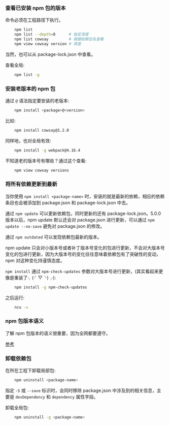 
### 查看已安装 npm 包的版本

命令必须在工程路径下执行。
```bash
    npm list
    npm list --depth=0      # 指定深度
    npm list cowsay         # 根据依赖包名查看
    npm view cowsay version # 简查
```
当然，也可以从 package-lock.json 中查看。

查看全局:
```bash
    npm list -g
```


### 安装老版本的 npm 包

通过 `@` 语法指定要安装的老版本:
```bash
    npm install <package>@<version>
```

比如:
```bash
    npm install cowsay@1.2.0
```

同样地，也对全局有效:
```bash
    npm install -g webpack@4.16.4
```

不知道老的版本号有哪些？通过这个查看:
```bash
    npm view cowsay versions
```


### 将所有依赖更新到最新

当你使用 `npm install <package-name>` 时，安装的就是最新的依赖，相应的依赖条目也会被添加到 package.json 和 package-lock.json 中去。

通过 `npm update` 可以更新依赖包，同时更新的还有 package-lock.json。5.0.0 版本以后，npm update 默认还会对 package.json 进行更新，可以通过 `npm update --no-save` 避免对 package.json 的修改。

通过 `npm outdated` 可以发现依赖包最新的版本。

npm update 只会对小版本号或者补丁版本号变化的包进行更新，不会对大版本号变化的包进行更新，因为大版本号的变化往往意味着依赖包有了突破性的变动，npm 对这种变化持谨慎态度。

`npm install` 通过 `npm-check-updates` 参数对大版本号进行更新，(其实看起来更像是重装了╮(╯▽╰)╭):
```bash
    npm install -g npm-check-updates
```
之后运行:
```bash
    ncu -u
```

### npm 包版本语义

了解 npm 包版本的语义很重要，因为全网都要遵守。

[参考](https://nodejs.dev/learn/semantic-versioning-using-npm)


### 卸载依赖包

在所在工程下卸载局部包:
```bash
    npm uninstall <package-name>
```
指定 `-S` 或 `--save` 标识时，会同时移除 package.json 中涉及到的相关信息，主要是 `devDependency` 和 `dependency` 属性字段。

卸载全局包:
```bash
    npm uninstall -g <package-name>
```
